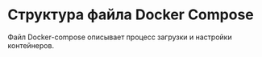 # Структура файла Docker Compose 

Файл Docker-compose описывает процесс загрузки и настройки контейнеров.
